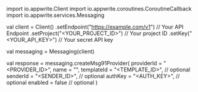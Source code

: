 import io.appwrite.Client
import io.appwrite.coroutines.CoroutineCallback
import io.appwrite.services.Messaging

val client = Client()
    .setEndpoint("https://example.com/v1") // Your API Endpoint
    .setProject("<YOUR_PROJECT_ID>") // Your project ID
    .setKey("<YOUR_API_KEY>") // Your secret API key

val messaging = Messaging(client)

val response = messaging.createMsg91Provider(
    providerId = "<PROVIDER_ID>",
    name = "<NAME>",
    templateId = "<TEMPLATE_ID>", // optional
    senderId = "<SENDER_ID>", // optional
    authKey = "<AUTH_KEY>", // optional
    enabled = false // optional
)
